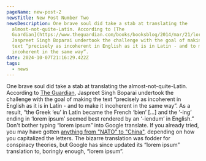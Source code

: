 ```yaml
---
pageName: new-post-2
newsTitle: New Post Number Two
newsDescription: One brave soul did take a stab at translating the
  almost-not-quite-Latin. According to [The
  Guardian](https://www.theguardian.com/books/booksblog/2014/mar/21/lorem-ipsum-translated-latin-placeholder-text),
  Jaspreet Singh Boparai undertook the challenge with the goal of making the
  text “precisely as incoherent in English as it is in Latin - and to make it
  incoherent in the same way”.
date: 2024-10-07T21:16:29.422Z
tags:
  - news
---
```

One brave soul did take a stab at translating the almost-not-quite-Latin. According to [The Guardian](https://www.theguardian.com/books/booksblog/2014/mar/21/lorem-ipsum-translated-latin-placeholder-text), Jaspreet Singh Boparai undertook the challenge with the goal of making the text “precisely as incoherent in English as it is in Latin - and to make it incoherent in the same way”. As a result, “the Greek ‘eu’ in Latin became the French ‘bien’ \[...] and the ‘-ing’ ending in ‘lorem ipsum’ seemed best rendered by an ‘-iendum’ in English.” Don't bother typing “lorem ipsum” into Google translate. If you already tried, you may have gotten [anything from "NATO" to "China"](https://krebsonsecurity.com/2014/08/lorem-ipsum-of-good-evil-google-china/), depending on how you capitalized the letters. The bizarre translation was fodder for conspiracy theories, but Google has since updated its “lorem ipsum” translation to, boringly enough, “lorem ipsum”.